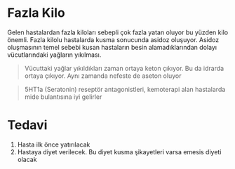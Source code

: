 # Fazla Kilo
Gelen hastalardan fazla kiloları sebepli çok fazla yatan oluyor bu yüzden kilo önemli. Fazla kilolu hastalarda kusma sonucunda asidoz oluşuyor. Asidoz oluşmasının temel sebebi kusan hastaların besin alamadıklarından dolayı vücutlarındaki yağların yıkılması.

>Vücuttaki yağlar yıkıldıkları zaman ortaya keton çıkıyor. Bu da idrarda ortaya çıkıyor. Aynı zamanda nefeste de aseton oluyor

>5HT1a (Seratonin) reseptör antagonistleri, kemoterapi alan hastalarda mide bulantısına iyi gelirler


# Tedavi
1. Hasta ilk önce yatırılacak
2. Hastaya diyet verilecek. Bu diyet kusma şikayetleri varsa emesis diyeti olacak